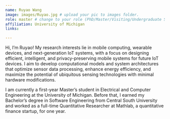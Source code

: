 ```yaml
---
name: Ruyao Wang
image: images/Ruyao.jpg # upload your pic to images folder.
role: master # change to your role (PhD/Master/Visiting/Undergraduate Student) 
affiliation: University of Michigan
links:

---
```

Hi, I’m Ruyao! My research interests lie in mobile computing, wearable devices, and next-generation IoT systems, with a focus on designing efficient, intelligent, and privacy-preserving mobile systems for future IoT devices. I aim to develop computational models and system architectures that optimize sensor data processing, enhance energy efficiency, and maximize the potential of ubiquitous sensing technologies with minimal hardware modifications.

I am currently a first-year Master’s student in Electrical and Computer Engineering at the University of Michigan. Before that, I earned my Bachelor’s degree in Software Engineering from Central South University and worked as a full-time Quantitative Researcher at Mathlab, a quantitative finance startup, for one year.
